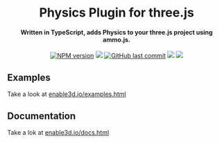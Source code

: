 <h1 align="center">
  Physics Plugin for three.js
</h1>

<h4 align="center">
  Written in TypeScript, adds Physics to your three.js project using ammo.js.
</h4>

<p align="center">  
  <a href="https://www.npmjs.com/package/@enable3d/ammo-physics"><img src="https://img.shields.io/npm/v/@enable3d/ammo-physics?style=flat-square" alt="NPM version"></a>
  <a href="https://github.com/enable3d/enable3d/actions?query=workflow%3ACI"><img src="https://img.shields.io/github/workflow/status/yandeu/enable3d/CI/master?label=github%20build&logo=github&style=flat-square"></a>
  <a href="https://github.com/enable3d/enable3d/commits/master"><img src="https://img.shields.io/github/last-commit/yandeu/enable3d.svg?style=flat-square" alt="GitHub last commit"></a>
  <a href="https://github.com/prettier/prettier" alt="code style: prettier"><img src="https://img.shields.io/badge/code_style-prettier-ff69b4.svg?style=flat-square"></a>
  <a href="https://www.typescriptlang.org/"><img src="https://img.shields.io/badge/built%20with-TypeScript-blue?style=flat-square"></a>
</p>

## Examples

Take a look at [enable3d.io/examples.html](https://enable3d.io/examples.html)

## Documentation

Take a lok at [enable3d.io/docs.html](https://enable3d.io/docs.html)
